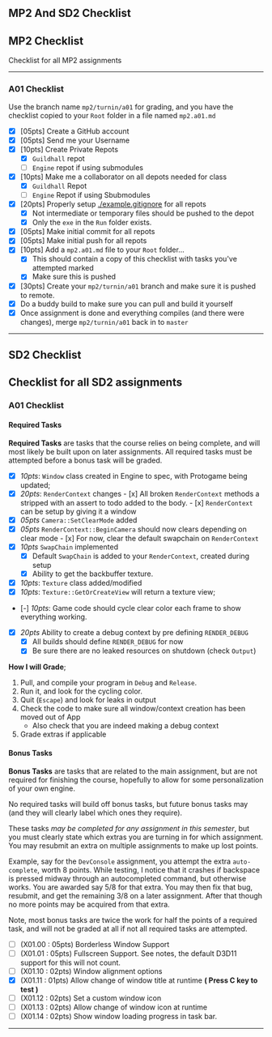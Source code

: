 MP2 And SD2 Checklist
------

## MP2 Checklist

Checklist for all MP2 assignments

------

### A01 Checklist

Use the branch name `mp2/turnin/a01` for grading, and you have the checklist copied to your `Root` folder in a file named `mp2.a01.md`

- [x] [05pts] Create a GitHub account
- [x] [05pts] Send me your Username
- [x] [10pts] Create Private Repots
    - [x] `Guildhall` repot
    - [ ] `Engine` repot if using submodules
- [x] [10pts] Make me a collaborator on all depots needed for class
    - [x] `Guildhall` Repot
    - [ ] `Engine` Repot if using Sbubmodules
- [x] [20pts] Properly setup [./example.gitignore](`.gitignore`) for all repots
    - [x] Not intermediate or temporary files should be pushed to the depot
    - [x] Only the `exe` in the `Run` folder exists.
- [x] [05pts] Make initial commit for all repots
- [x] [05pts] Make initial push for all repots
- [x] [10pts] Add a `mp2.a01.md` file to your `Root` folder...
    - [x] This should contain a copy of this checklist with tasks you've attempted marked
    - [x] Make sure this is pushed
- [x] [30pts] Create your `mp2/turnin/a01` branch and make sure it is pushed to remote.
- [x] Do a buddy build to make sure you can pull and build it yourself
- [x] Once assignment is done and everything compiles (and there were changes), merge `mp2/turnin/a01` back in to `master`
------

## SD2 Checklist

Checklist for all SD2 assignments
------

### A01 Checklist

#### Required Tasks
**Required Tasks** are tasks that the course relies on being complete, and will most likely be built upon on later assignments.  All required tasks must be attempted before a bonus task will be graded.

- [x] *10pts*: `Window` class created in Engine to spec, with Protogame being updated;
- [x] *20pts*: `RenderContext` changes
      - [x] All broken `RenderContext` methods a stripped with an assert to todo added to the body.
      - [x] `RenderContext` can be setup by giving it a window
- [x] *05pts* `Camera::SetClearMode` added
- [x] *05pts* `RenderContext::BeginCamera` should now clears depending on clear mode
      - [x] For  now, clear the default swapchain on `RenderContext`
- [x] *10pts* `SwapChain` implemented
    - [x] Default `SwapChain` is added to your `RenderContext`, created during setup
    - [x] Ability to get the backbuffer texture.
- [x] *10pts*: `Texture` class added/modified
- [x] *10pts*: `Texture::GetOrCreateView` will return a texture view;    
- [-] *10pts*: Game code should cycle clear color each frame to show everything working.
- [x] *20pts* Ability to create a debug context by pre defining `RENDER_DEBUG`
    - [x] All builds should define `RENDER_DEBUG` for now
    - [x] Be sure there are no leaked resources on shutdown (check `Output`)

**How I will Grade**;  
1. Pull, and compile your program in `Debug` and `Release`.
2. Run it, and look for the cycling color.
3. Quit (`Escape`) and look for leaks in output
4. Check the code to make sure all window/context creation has been moved out of App
   - Also check that you are indeed making a debug context
5. Grade extras if applicable

#### Bonus Tasks
**Bonus Tasks** are tasks that are related to the main assignment, but are not required for finishing the course, hopefully to allow for some personalization of your own engine.

No required tasks will build off bonus tasks, but future bonus tasks may (and they will clearly label which ones they require).

These tasks *may be completed for any assignment in this semester*, but you must clearly state which extras you are turning in for which assignment.  You may resubmit an extra on multiple assignments to make up lost points.

Example, say for the `DevConsole` assignment, you attempt the extra `auto-complete`, worth 8 points. While testing, I notice that it crashes if backspace is pressed midway through an autocompleted command, but otherwise works.  You are awarded say 5/8 for that extra.  You may then fix that bug, resubmit, and get the remaining 3/8 on a later assignment.  After that though no more points may be acquired from that extra.  

Note, most bonus tasks are twice the work for half the points of a required task, and will not be graded at all if not all required tasks are attempted.  

- [ ] (X01.00 : 05pts) Borderless Window Support
- [ ] (X01.01 : 05pts) Fullscreen Support.  See notes, the default D3D11 support for this will not count.
- [ ] (X01.10 : 02pts) Window alignment options
- [x] (X01.11 : 01pts) Allow change of window title at runtime **( Press C key to test )**
- [ ] (X01.12 : 02pts) Set a custom window icon
- [ ] (X01.13 : 02pts) Allow change of window icon at runtime
- [ ] (X01.14 : 02pts) Show window loading progress in task bar.

------
